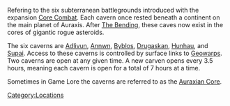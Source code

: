 Refering to the six subterranean battlegrounds introduced with the
expansion [Core Combat](Core_Combat.md "wikilink"). Each cavern once rested
beneath a continent on the main planet of Auraxis. After [The
Bending](The_Bending.md "wikilink"), these caves now exist in the cores of
gigantic rogue asteroids.

The six caverns are [Adlivun](Adlivun.md "wikilink"),
[Annwn](Annwn.md "wikilink"), [Byblos](Byblos.md "wikilink"),
[Drugaskan](Drugaskan.md "wikilink"), [Hunhau](Hunhau.md "wikilink"), and
[Supai](Supai.md "wikilink"). Access to these caverns is controlled by
surface links to [Geowarps](Geowarp.md "wikilink"). Two caverns are open at
any given time. A new carven opens every 3.5 hours, meaning each cavern
is open for a total of 7 hours at a time.

Sometimes in Game Lore the caverns are referred to as the [Auraxian
Core](Auraxian_Core.md "wikilink").

[Category:Locations](Category:Locations.md "wikilink")
